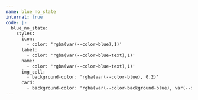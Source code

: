 ```yaml
---
name: blue_no_state
internal: true
code: |-
  blue_no_state:
    styles:
      icon:
        - color: 'rgba(var(--color-blue),1)'
      label:
        - color: 'rgba(var(--color-blue-text),1)'
      name:
        - color: 'rgba(var(--color-blue-text),1)'
      img_cell:
        - background-color: 'rgba(var(--color-blue), 0.2)'
      card:
        - background-color: 'rgba(var(--color-background-blue), var(--opacity-bg))'
---
```

